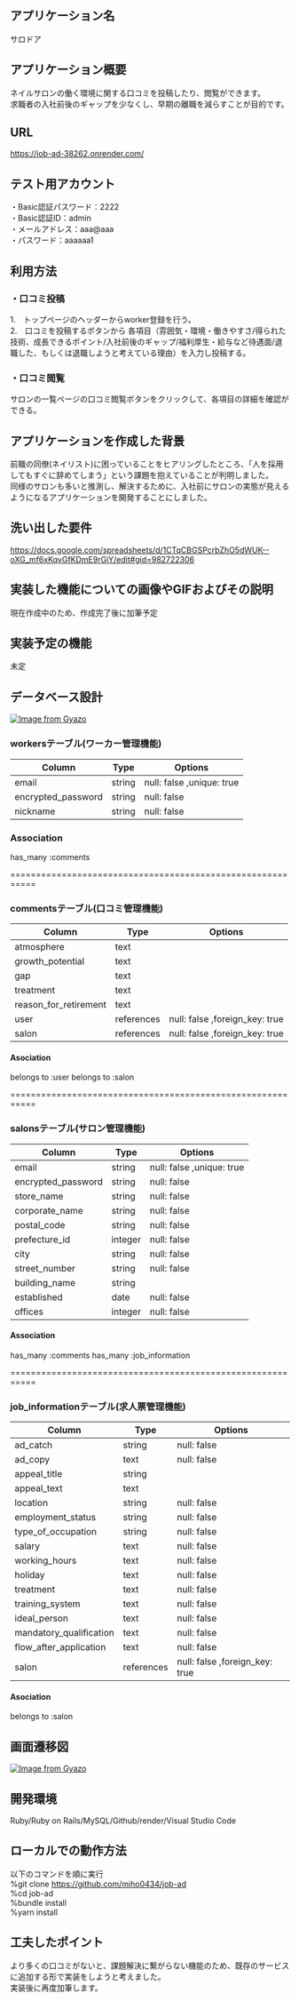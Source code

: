 ## アプリケーション名
サロドア

## アプリケーション概要
ネイルサロンの働く環境に関する口コミを投稿したり、閲覧ができます。  
求職者の入社前後のギャップを少なくし、早期の離職を減らすことが目的です。

## URL
https://job-ad-38262.onrender.com/

## テスト用アカウント
・Basic認証パスワード：2222  
・Basic認証ID：admin  
・メールアドレス：aaa@aaa  
・パスワード：aaaaaa1

## 利用方法
### ・口コミ投稿
1.　トップページのヘッダーからworker登録を行う。  
2.　口コミを投稿するボタンから  各項目（雰囲気・環境・働きやすさ/得られた技術、成長できるポイント/入社前後のギャップ/福利厚生・給与など待遇面/退職した、もしくは退職しようと考えている理由）を入力し投稿する。   

### ・口コミ閲覧
サロンの一覧ページの口コミ閲覧ボタンをクリックして、各項目の詳細を確認ができる。

## アプリケーションを作成した背景
前職の同僚(ネイリスト)に困っていることをヒアリングしたところ、「人を採用してもすぐに辞めてしまう」という課題を抱えていることが判明しました。  
同様のサロンも多いと推測し、解決するために、入社前にサロンの実態が見えるようになるアプリケーションを開発することにしました。


## 洗い出した要件
https://docs.google.com/spreadsheets/d/1CTqCBGSPcrbZhO5dWUK--oXG_mf6xKqyGfKDmE9rGiY/edit#gid=982722306

## 実装した機能についての画像やGIFおよびその説明
現在作成中のため、作成完了後に加筆予定

## 実装予定の機能
未定

## データベース設計
[![Image from Gyazo](https://i.gyazo.com/96006f435c9bf7fd3abea3780d05ad97.png)](https://gyazo.com/96006f435c9bf7fd3abea3780d05ad97)

### workersテーブル(ワーカー管理機能)

| Column             | Type       | Options                  |
| ----------------   | --------   | ------------             |
| email              | string     | null: false ,unique: true|
| encrypted_password | string     | null: false              |
| nickname           | string     | null: false              |

### Association
has_many :comments

===========================================================
### commentsテーブル(口コミ管理機能)

| Column                | Type       | Options                        |
| -------------------   | --------   | -----------------              |
| atmosphere            | text       |                                |
| growth_potential      | text       |                                |
| gap                   | text       |                                |
| treatment             | text       |                                |
| reason_for_retirement | text       |                                |
| user                  | references | null: false ,foreign_key: true |
| salon                 | references | null: false ,foreign_key: true |

#### Asociation
belongs to :user
belongs to :salon


===========================================================
### salonsテーブル(サロン管理機能)

| Column              | Type       | Options                  |
| ----------------    | --------   | ------------             |
| email               | string     | null: false ,unique: true|
| encrypted_password  | string     | null: false              |
| store_name          | string     | null: false              |
| corporate_name      | string     | null: false              |
| postal_code         | string     | null: false              |
| prefecture_id       | integer    | null: false              |
| city                | string     | null: false              |
| street_number       | string     | null: false              |
| building_name       | string     |                          |
| established         | date       | null: false              |
| offices             | integer    | null: false              |

#### Association
has_many :comments
has_many :job_information

===========================================================
### job_informationテーブル(求人票管理機能)

| Column                  | Type       | Options                        |
| -------------------     | --------   | -----------------              |
| ad_catch                | string     | null: false                    |
| ad_copy                 | text       | null: false                    |
| appeal_title            | string     |                                |
| appeal_text             | text       |                                |
| location                | string     | null: false                    |
| employment_status       | string     | null: false                    |
| type_of_occupation      | string     | null: false                    |
| salary                  | text       | null: false                    |
| working_hours           | text       | null: false                    |
| holiday                 | text       | null: false                    |
| treatment               | text       | null: false                    |
| training_system         | text       | null: false                    |
| ideal_person            | text       | null: false                    |
| mandatory_qualification | text       | null: false                    |
| flow_after_application  | text       | null: false                    |
| salon                   | references | null: false ,foreign_key: true |

#### Asociation
belongs to :salon

## 画面遷移図
[![Image from Gyazo](https://i.gyazo.com/c7f598e473611bb1bccea46bbdede745.png)](https://gyazo.com/c7f598e473611bb1bccea46bbdede745)

## 開発環境
Ruby/Ruby on Rails/MySQL/Github/render/Visual Studio Code


## ローカルでの動作方法
以下のコマンドを順に実行  
%git clone https://github.com/miho0434/job-ad  
%cd job-ad  
%bundle install  
%yarn install  

## 工夫したポイント
より多くの口コミがないと、課題解決に繋がらない機能のため、既存のサービスに追加する形で実装をしようと考えました。  
実装後に再度加筆します。

